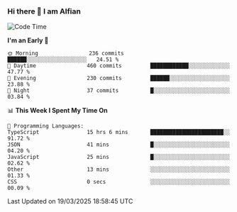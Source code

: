 ### Hi there 👋 I am Alfian

<!--START_SECTION:waka-->
![Code Time](http://img.shields.io/badge/Code%20Time-628%20hrs%2017%20mins-blue)

**I'm an Early 🐤** 

```text
🌞 Morning                236 commits         ██████░░░░░░░░░░░░░░░░░░░   24.51 % 
🌆 Daytime                460 commits         ████████████░░░░░░░░░░░░░   47.77 % 
🌃 Evening                230 commits         ██████░░░░░░░░░░░░░░░░░░░   23.88 % 
🌙 Night                  37 commits          █░░░░░░░░░░░░░░░░░░░░░░░░   03.84 % 
```


📊 **This Week I Spent My Time On** 

```text
💬 Programming Languages: 
TypeScript               15 hrs 6 mins       ███████████████████████░░   91.72 % 
JSON                     41 mins             █░░░░░░░░░░░░░░░░░░░░░░░░   04.20 % 
JavaScript               25 mins             █░░░░░░░░░░░░░░░░░░░░░░░░   02.62 % 
Other                    13 mins             ░░░░░░░░░░░░░░░░░░░░░░░░░   01.33 % 
CSS                      0 secs              ░░░░░░░░░░░░░░░░░░░░░░░░░   00.09 % 
```


 Last Updated on 19/03/2025 18:58:45 UTC
<!--END_SECTION:waka-->
